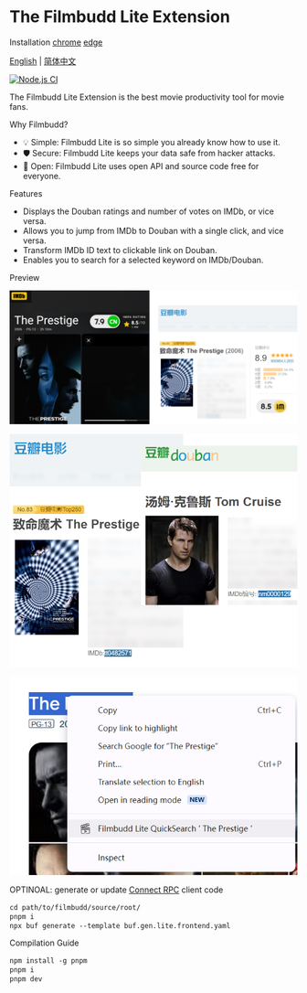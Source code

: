 # The Filmbudd Lite Extension

Installation [chrome](https://chromewebstore.google.com/detail/filmbudd-lite/knjgfggpjlmjaoknobdinelbbpmcfcjh)
[edge](https://microsoftedge.microsoft.com/addons/detail/filmbudd-lite/fafjcmjkhdojjcdpailngmgcjjnidhjo)

[English](./README.md) | [简体中文](./README.zh_CN.md)

[![Node.js CI](https://github.com/filmbudd/filmbudd-lite/actions/workflows/node.js.yml/badge.svg?branch=master)](https://github.com/filmbudd/filmbudd-lite/actions/workflows/node.js.yml)

The Filmbudd Lite Extension is the best movie productivity tool for movie fans.

Why Filmbudd?

- 💡 Simple: Filmbudd Lite is so simple you already know how to use it.
- 🛡️ Secure: Filmbudd Lite keeps your data safe from hacker attacks.
- 🍌 Open: Filmbudd Lite uses open API and source code free for everyone.

Features

- Displays the Douban ratings and number of votes on IMDb, or vice versa.
- Allows you to jump from IMDb to Douban with a single click, and vice versa.
- Transform IMDb ID text to clickable link on Douban.
- Enables you to search for a selected keyword on IMDb/Douban.

Preview

![feature show rating](./1-feature-show-rating.png)

![feature click to jump](./2-feature-click-to-jump.png)

![feature search selected](./3-feature-search-selected.png)

OPTINOAL: generate or update [Connect RPC](http://connectrpc.com/) client code

    cd path/to/filmbudd/source/root/
    pnpm i
    npx buf generate --template buf.gen.lite.frontend.yaml

Compilation Guide

    npm install -g pnpm
    pnpm i
    pnpm dev
